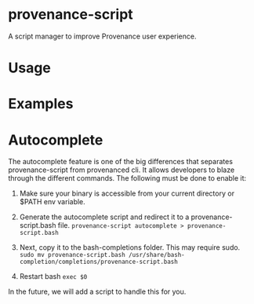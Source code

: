 # provenance-script
A script manager to improve Provenance user experience.

# Usage

# Examples

# Autocomplete

The autocomplete feature is one of the big differences that separates provenance-script from provenanced cli. It allows
developers to blaze through the different commands. The following must be done to enable it:

1. Make sure your binary is accessible from your current directory or $PATH env variable.

2. Generate the autocomplete script and redirect it to a provenance-script.bash file.
`provenance-script autocomplete > provenance-script.bash`

3. Next, copy it to the bash-completions folder. This may require sudo.
`sudo mv provenance-script.bash /usr/share/bash-completion/completions/provenance-script.bash`

4. Restart bash
`exec $0`

In the future, we will add a script to handle this for you.